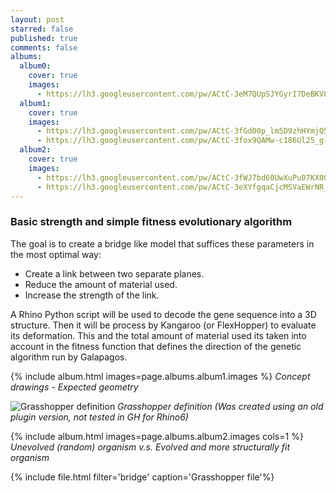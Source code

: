 ```yaml
---
layout: post
starred: false
published: true
comments: false
albums:
  album0:
    cover: true
    images:
      - https://lh3.googleusercontent.com/pw/ACtC-3eM7QUpSJYGyrI7DeBKVLKztFTbz2zJc-0ikZXBsQN4JFNlupri8TKH98RDykMGWv91BUfPdN-hbsGG2UqFrsIwVc11Bax9tt2QD2ydVv5BSZIbqD3ewqA7DYFw9skUhWjdyuZI4Fe9pqd8f6VMzkA5BQ=w1920-h490-no?authuser=1
  album1:
    cover: true
    images:
      - https://lh3.googleusercontent.com/pw/ACtC-3fGd00p_lm5D9zhHYmjQ57hXSPDBW7_i7MWXPC-Ehm5LTP2gM8lGTelRKOjqATDBZq1xufooHTVSFZyOSspGr2ueFp4iDkH7WoqdyzfDNk8_XAoUVb0GkOSM1STo4WXYBl15u3KKrXtPaBlcpDLP6hM-Q=w1654-h1240-no?authuser=0
      - https://lh3.googleusercontent.com/pw/ACtC-3fox9QAMw-c186Ul25_g-CywLCJdNcZZqX-i98GVG5jRHe6Oj3eVmk6zNOTHvvsVDG70u3DlmPcKLybZ9Nwo55Wj0vtvewlNIdaOa2xg-SWY3iKrtJu3b6dQhjrztH4MHxLFsmj-AG2RuONsQcsfpKtwQ=w1654-h1240-no?authuser=0
  album2:
    cover: true
    images:
      - https://lh3.googleusercontent.com/pw/ACtC-3fWJ7bd60UwXuPu07KX0OAqfp4DTTMAgbEh1aUexfKEX81CvQGqZcj8D-S35iF6Uex_HDZBfFB3jZTqOgbDDNqR6ZgKh_QH_B77KZRLhmvlJbna2BSJJAFuHpu6o5VyvNHJ229Dcz76KdeVzfa2RluKCg=w1126-h750-no?authuser=1
      - https://lh3.googleusercontent.com/pw/ACtC-3eXYfgqaCjcMSVaEWrNR_856x_Rul2nfR1rbqbl2GFuF2JSnglFszcUG5XGZF2xIT-INMOsi8O4TgGBxDTrX3MF-97-FXgfZ4znqryiK_q4WerpNxFgWnE3ppsF3hMaPfFZI5zGvg886CoT0Z95lcO1vA=w1314-h753-no?authuser=1
---
```


### Basic strength and simple fitness evolutionary algorithm
The goal is to create a bridge like model that suffices these parameters in the most optimal way:
 * Create a link between two separate planes.
 * Reduce the amount of material used.
 * Increase the strength of the link.

A Rhino Python script will be used to decode the gene sequence into a 3D structure. Then it will be process by Kangaroo (or FlexHopper) to evaluate its deformation. This and the total amount of material used its taken into account in the fitness function that defines the direction of the genetic algorithm run by Galapagos.


{% include album.html images=page.albums.album1.images %}
*Concept drawings - Expected geometry*

![Grasshopper definition]({{page.albums.album0.images[0]}})
*Grasshopper definition (Was created using an old plugin version, not tested in GH for Rhino6)*

{% include album.html images=page.albums.album2.images cols=1 %}
*Unevolved (random) organism v.s. Evolved and more structurally fit organism*

{% include file.html filter='bridge' caption='Grasshopper file'%}
